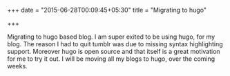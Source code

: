 +++
date = "2015-06-28T00:09:45+05:30"
title = "Migrating to hugo"

+++

Migrating to hugo based blog. I am super exited to be using hugo, for my blog. The reason
I had to quit tumblr was due to missing syntax highlighting support. Moreover hugo is open
source and that itself is a great motivation for me to try it out. I will be moving all my
blogs to hugo, over the coming weeks.

